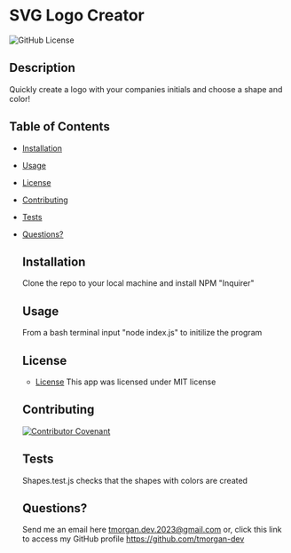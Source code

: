 # SVG Logo Creator
  ![GitHub License](https://img.shields.io/badge/license-MIT-green.svg)
  ## Description
  Quickly create a logo with your companies initials and choose a shape and color!
  ## Table of Contents
  - [Installation](#installation)
- [Usage](#usage)
- [License](#license)
- [Contributing](#contributing)
- [Tests](#tests)
- [Questions?](#questions)
  ## Installation
  Clone the repo to your local machine and install NPM "Inquirer"
  ## Usage
  From a bash terminal input "node index.js" to initilize the program
  ## License
  * [License](https://opensource.org/license/mit/)
  This app was licensed under MIT license
  ## Contributing
  
  [![Contributor Covenant](https://img.shields.io/badge/Contributor%20Covenant-2.1-4baaaa.svg)](./assets/code_of_conduct.md)
  ## Tests
  Shapes.test.js checks that the shapes with colors are created
  ## Questions?
  Send me an email here tmorgan.dev.2023@gmail.com or, click this link to access my GitHub profile https://github.com/tmorgan-dev
